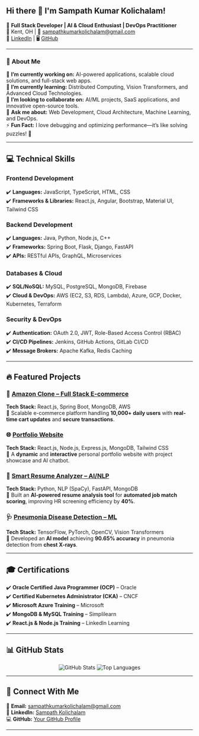 ## Hi there 👋 I'm Sampath Kumar Kolichalam!

🚀 **Full Stack Developer | AI & Cloud Enthusiast | DevOps Practitioner**  
📍 Kent, OH | 📧 [sampathkumarkolichalam@gmail.com](mailto:sampathkumarkolichalam@gmail.com)  
🔗 [LinkedIn](https://linkedin.com/in/your-profile) | 🖥️ [GitHub](https://github.com/your-github)  

---

### 🚀 **About Me**
🔭 **I’m currently working on:** AI-powered applications, scalable cloud solutions, and full-stack web apps.  
🌱 **I’m currently learning:** Distributed Computing, Vision Transformers, and Advanced Cloud Technologies.  
👯 **I’m looking to collaborate on:** AI/ML projects, SaaS applications, and innovative open-source tools.  
💬 **Ask me about:** Web Development, Cloud Architecture, Machine Learning, and DevOps.  
⚡ **Fun Fact:** I love debugging and optimizing performance—it’s like solving puzzles! 🧩  

---

## 💻 **Technical Skills**
### **Frontend Development**
✔️ **Languages:** JavaScript, TypeScript, HTML, CSS  
✔️ **Frameworks & Libraries:** React.js, Angular, Bootstrap, Material UI, Tailwind CSS  

### **Backend Development**
✔️ **Languages:** Java, Python, Node.js, C++  
✔️ **Frameworks:** Spring Boot, Flask, Django, FastAPI  
✔️ **APIs:** RESTful APIs, GraphQL, Microservices  

### **Databases & Cloud**
✔️ **SQL/NoSQL:** MySQL, PostgreSQL, MongoDB, Firebase  
✔️ **Cloud & DevOps:** AWS (EC2, S3, RDS, Lambda), Azure, GCP, Docker, Kubernetes, Terraform  

### **Security & DevOps**
✔️ **Authentication:** OAuth 2.0, JWT, Role-Based Access Control (RBAC)  
✔️ **CI/CD Pipelines:** Jenkins, GitHub Actions, GitLab CI/CD  
✔️ **Message Brokers:** Apache Kafka, Redis Caching  

---

## 🔥 **Featured Projects**
### 🛒 [Amazon Clone – Full Stack E-commerce](https://github.com/your-github/Amazon-Clone)
**Tech Stack:** React.js, Spring Boot, MongoDB, AWS  
🔹 Scalable e-commerce platform handling **10,000+ daily users** with **real-time cart updates** and **secure transactions**.

### 🌐 [Portfolio Website](https://github.com/your-github/Portfolio-Website)
**Tech Stack:** React.js, Node.js, Express.js, MongoDB, Tailwind CSS  
🔹 A **dynamic** and **interactive** personal portfolio website with project showcase and AI chatbot.

### 📄 [Smart Resume Analyzer – AI/NLP](https://github.com/your-github/Resume-Analyzer)
**Tech Stack:** Python, NLP (SpaCy), FastAPI, MongoDB  
🔹 Built an **AI-powered resume analysis tool** for **automated job match scoring**, improving HR screening efficiency by **40%**.

### 🩺 [Pneumonia Disease Detection – ML](https://github.com/your-github/Pneumonia-Detection)
**Tech Stack:** TensorFlow, PyTorch, OpenCV, Vision Transformers  
🔹 Developed an **AI model** achieving **90.65% accuracy** in pneumonia detection from **chest X-rays**.

---

## 🎓 **Certifications**
✔️ **Oracle Certified Java Programmer (OCP)** – Oracle  
✔️ **Certified Kubernetes Administrator (CKA)** – CNCF  
✔️ **Microsoft Azure Training** – Microsoft  
✔️ **MongoDB & MySQL Training** – Simplilearn  
✔️ **React.js & Node.js Training** – LinkedIn Learning  

---

## 📊 **GitHub Stats**
<p align="center">
  <img src="https://github-readme-stats.vercel.app/api?username=your-github&show_icons=true&theme=dark" alt="GitHub Stats"/>
  <img src="https://github-readme-stats.vercel.app/api/top-langs/?username=your-github&layout=compact&theme=dark" alt="Top Languages"/>
</p>

---

## 🤝 **Connect With Me**
📧 **Email:** [sampathkumarkolichalam@gmail.com](mailto:sampathkumarkolichalam@gmail.com)  
🔗 **LinkedIn:** [Sampath Kolichalam](https://linkedin.com/in/your-profile)  
💻 **GitHub:** [Your GitHub Profile](https://github.com/your-github)  

---

